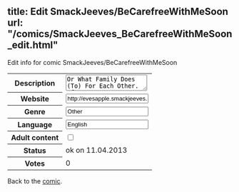 title: Edit SmackJeeves/BeCarefreeWithMeSoon
url: "/comics/SmackJeeves_BeCarefreeWithMeSoon_edit.html"
---
Edit info for comic SmackJeeves/BeCarefreeWithMeSoon

<form name="comic" action="http://gaepostmail.appengine.com/comic" name="post">
<table class="comicinfo">
<tr>
<th>Description</th><td><textarea name="description">Or What Family Does (To) For Each Other. After two years, Eva Wilis returns to her hometown to find her father in dire straits and her 18-year-old sister, Cindy, on the verge of eloping with her boyfriend, Nico, brother of Terrene Corp's CEO, Miles St. Claire. To keep this from happening as well as to appease her father, Eva agrees to see Miles and talk to her about a more acceptable arrangement between their two families. But Miles has - other - plans in mind. WARNING/S: contains shojou-ai / yuri or girls love UPDATES: Saturdays and Sundays NOTE: This used to be known as &quot;Eve's Apple&quot; but I've decided to change the title to &quot;Be Carefree With Me Soon&quot; to avoid confusion with another yuri-themed webcomic with the same title.</textarea></td>
</tr>
<tr>
<th>Website</th><td><input type="text" name="url" value="http://evesapple.smackjeeves.com/comics/"/></td>
</tr>
<tr>
<th>Genre</th><td><input type="text" name="genre" value="Other"/></td>
</tr>
<tr>
<th>Language</th><td><input type="text" name="language" value="English"/></td>
</tr>
<tr>
<th>Adult content</th><td><input type="checkbox" name="adult" value="adult" /></td>
</tr>
<tr>
<th>Status</th><td>ok on 11.04.2013</td>
</tr>
<tr>
<th>Votes</th><td>0</div></td>
</tr>
</table>
</form>

Back to the [comic](/comics/SmackJeeves_BeCarefreeWithMeSoon.html).
